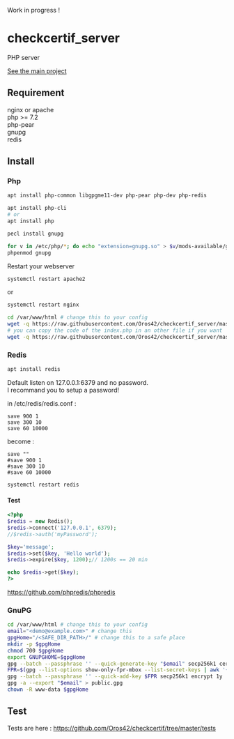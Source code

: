 Work in progress !  

# checkcertif_server

PHP server  
  
[See the main project](https://github.com/Oros42/checkcertif)  

## Requirement

nginx or apache  
php >= 7.2  
php-pear  
gnupg  
redis  

## Install

### Php
```bash
apt install php-common libgpgme11-dev php-pear php-dev php-redis

apt install php-cli
# or
apt install php

pecl install gnupg

for v in /etc/php/*; do echo "extension=gnupg.so" > $v/mods-available/gnupg.ini; done
phpenmod gnupg
```

Restart your webserver
```bash
systemctl restart apache2
```
or
```bash
systemctl restart nginx
```

```bash
cd /var/www/html # change this to your config
wget -q https://raw.githubusercontent.com/Oros42/checkcertif_server/master/checkCertif.php
# you can copy the code of the index.php in an other file if you want
wget -q https://raw.githubusercontent.com/Oros42/checkcertif_server/master/index.php
```


### Redis
```bash
apt install redis
```
Default listen on 127.0.0.1:6379 and no password.  
I recommand you to setup a password!
  
in /etc/redis/redis.conf :
```
save 900 1
save 300 10
save 60 10000
```
become :
```
save ""
#save 900 1
#save 300 10
#save 60 10000
```
```
systemctl restart redis
```

#### Test
```php
<?php
$redis = new Redis();
$redis->connect('127.0.0.1', 6379);
//$redis->auth('myPassword');

$key='message';
$redis->set($key, 'Hello world');
$redis->expire($key, 1200);// 1200s == 20 min

echo $redis->get($key);
?>
```
https://github.com/phpredis/phpredis  
  

### GnuPG

```bash
cd /var/www/html # change this to your config
email="<demo@example.com>" # change this
gpgHome="/<SAFE_DIR_PATH>/" # change this to a safe place
mkdir -p $gpgHome
chmod 700 $gpgHome
export GNUPGHOME=$gpgHome
gpg --batch --passphrase '' --quick-generate-key "$email" secp256k1 cert 20y
FPR=$(gpg --list-options show-only-fpr-mbox --list-secret-keys | awk '{print $1}')
gpg --batch --passphrase '' --quick-add-key $FPR secp256k1 encrypt 1y
gpg -a --export "$email" > public.gpg
chown -R www-data $gpgHome
```

## Test
  
Tests are here : https://github.com/Oros42/checkcertif/tree/master/tests  
